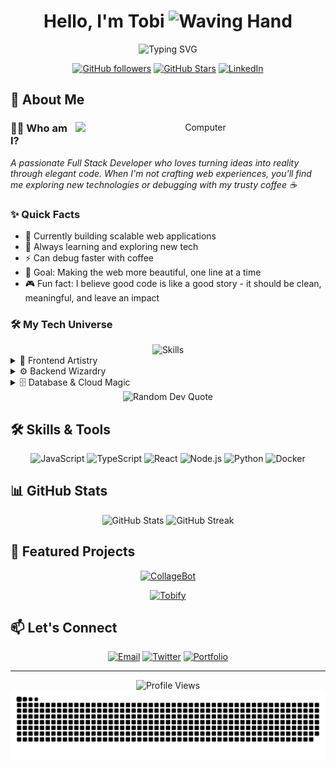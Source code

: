 # <div align="center">Hello, I'm Tobi <img src="https://raw.githubusercontent.com/Tarikul-Islam-Anik/Animated-Fluent-Emojis/master/Emojis/Hand%20gestures/Waving%20Hand.png" alt="Waving Hand" width="25" height="25" /></div>

<div align="center">
  
<img src="https://readme-typing-svg.herokuapp.com?font=Fira+Code&weight=500&size=40&pause=1000&color=6A5ACD&center=true&vCenter=true&width=600&height=100&lines=Full-Stack+Developer;UI/UX+Designer;Problem+Solver" alt="Typing SVG" />
  
<br>

[![GitHub followers](https://img.shields.io/github/followers/tobioffice?logo=GitHub&style=for-the-badge)](https://github.com/tobioffice)
[![GitHub Stars](https://img.shields.io/github/stars/tobioffice?logo=github&style=for-the-badge)](https://github.com/tobioffice)
[![LinkedIn](https://img.shields.io/badge/LinkedIn-Connect-blue?style=for-the-badge&logo=linkedin)](https://www.linkedin.com/in/a-murali-b115032b6/)

</div>

## 🚀 About Me

<div align="center">
  <img src="https://raw.githubusercontent.com/MicaelliMedeiros/micaellimedeiros/master/image/computer-illustration.png" min-width="400px" max-width="400px" width="400px" align="right" alt="Computer">

  <div align="left">
    <h3>👨‍💻 Who am I?</h3>
    <p>
      <em>
        A passionate Full Stack Developer who loves turning ideas into reality through elegant code. When I'm not crafting web experiences, you'll find me exploring new technologies or debugging with my trusty coffee ☕
      </em>
    </p>
    
   ### ✨ Quick Facts
   
   - 🔭 Currently building scalable web applications
   - 🌱 Always learning and exploring new tech
   - ⚡ Can debug faster with coffee
   - 🎯 Goal: Making the web more beautiful, one line at a time
   - 🎮 Fun fact: I believe good code is like a good story - it should be clean, meaningful, and leave an impact
  </div>
</div>

### 🛠️ My Tech Universe

<div align="center">
  <img src="https://skillicons.dev/icons?i=react,nextjs,typescript,nodejs,python,django,docker,aws" alt="Skills" />
</div>

<details>
<summary>🎨 Frontend Artistry</summary>
<br>
<img src="https://img.shields.io/badge/React-20232A?style=for-the-badge&logo=react&logoColor=61DAFB" alt="React"/>
<img src="https://img.shields.io/badge/Next.js-000000?style=for-the-badge&logo=next.js&logoColor=white" alt="Next.js"/>
<img src="https://img.shields.io/badge/Tailwind_CSS-38B2AC?style=for-the-badge&logo=tailwind-css&logoColor=white" alt="Tailwind"/>
<img src="https://img.shields.io/badge/Bootstrap-563D7C?style=for-the-badge&logo=bootstrap&logoColor=white" alt="Bootstrap"/>
</details>

<details>
<summary>⚙️ Backend Wizardry</summary>
<br>
<img src="https://img.shields.io/badge/Node.js-339933?style=for-the-badge&logo=node.js&logoColor=white" alt="Node.js"/>
<img src="https://img.shields.io/badge/Express-000000?style=for-the-badge&logo=express&logoColor=white" alt="Express"/>
<img src="https://img.shields.io/badge/Django-092E20?style=for-the-badge&logo=django&logoColor=white" alt="Django"/>
<img src="https://img.shields.io/badge/Flask-000000?style=for-the-badge&logo=flask&logoColor=white" alt="Flask"/>
</details>

<details>
<summary>🗄️ Database & Cloud Magic</summary>
<br>
<img src="https://img.shields.io/badge/MongoDB-4EA94B?style=for-the-badge&logo=mongodb&logoColor=white" alt="MongoDB"/>
<img src="https://img.shields.io/badge/PostgreSQL-316192?style=for-the-badge&logo=postgresql&logoColor=white" alt="PostgreSQL"/>
<img src="https://img.shields.io/badge/AWS-232F3E?style=for-the-badge&logo=amazon-aws&logoColor=white" alt="AWS"/>
<img src="https://img.shields.io/badge/Docker-2496ED?style=for-the-badge&logo=docker&logoColor=white" alt="Docker"/>
</details>

<div align="center">
  <img src="https://quotes-github-readme.vercel.app/api?type=horizontal&theme=radical" alt="Random Dev Quote"/>
</div>

## 🛠️ Skills & Tools

<div align="center">
  
![JavaScript](https://img.shields.io/badge/-JavaScript-F7DF1E?style=flat-square&logo=javascript&logoColor=black)
![TypeScript](https://img.shields.io/badge/-TypeScript-3178C6?style=flat-square&logo=typescript&logoColor=white)
![React](https://img.shields.io/badge/-React-61DAFB?style=flat-square&logo=react&logoColor=black)
![Node.js](https://img.shields.io/badge/-Node.js-339933?style=flat-square&logo=node.js&logoColor=white)
![Python](https://img.shields.io/badge/-Python-3776AB?style=flat-square&logo=python&logoColor=white)
![Docker](https://img.shields.io/badge/-Docker-2496ED?style=flat-square&logo=docker&logoColor=white)

</div>

## 📊 GitHub Stats

<div align="center">
  
<img src="https://github-readme-stats.vercel.app/api?username=tobioffice&show_icons=true&theme=tokyonight" alt="GitHub Stats" height="150">
<img src="https://github-readme-streak-stats.herokuapp.com/?user=tobioffice&theme=tokyonight" alt="GitHub Streak" height="150">

</div>

## 🌟 Featured Projects

<div align="center">

[![CollageBot](https://github-readme-stats.vercel.app/api/pin/?username=tobioffice&repo=CollageBot&theme=tokyonight)](https://github.com/tobioffice/CollageBot)

[![Tobify](https://github-readme-stats.vercel.app/api/pin/?username=tobioffice&repo=tobify&theme=tokyonight)](https://github.com/tobioffice/tobify)

</div>

## 📫 Let's Connect

<div align="center">
  
[![Email](https://img.shields.io/badge/Email-D14836?style=for-the-badge&logo=gmail&logoColor=white)](mailto:muraliaggipothu@gmail.com)
[![Twitter](https://img.shields.io/badge/Twitter-1DA1F2?style=for-the-badge&logo=twitter&logoColor=white)](Your-Twitter-URL)
[![Portfolio](https://img.shields.io/badge/Portfolio-000000?style=for-the-badge&logo=About.me&logoColor=white)](https://5qd-resolute-tesla.circumeo-apps.net)

</div>

---

<div align="center">
  
<img src="https://komarev.com/ghpvc/?username=tobioffice&color=blueviolet&style=flat-square&label=Profile+Views" alt="Profile Views">

<img src="https://raw.githubusercontent.com/platane/snk/output/github-contribution-grid-snake-dark.svg" alt="Snake animation" />

</div>
